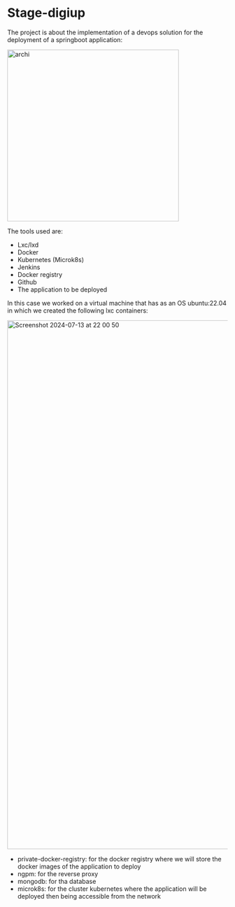 # Stage-digiup


The project is about the implementation of a devops solution for the deployment of a springboot application:


<img width="392" alt="archi" src="https://user-images.githubusercontent.com/78829346/184507048-d2f72ca8-daed-49e6-880f-1a3f69ed6eaa.png">

The tools used are:
- Lxc/lxd 
- Docker 
- Kubernetes (Microk8s)
- Jenkins
- Docker registry
- Github
- The application to be deployed

In this case we worked on a virtual machine that has as an OS ubuntu:22.04 in which we created the following lxc containers:

<img width="1207" alt="Screenshot 2024-07-13 at 22 00 50" src="https://github.com/user-attachments/assets/836322af-32ca-43c0-94db-57cb043cdbb2">

- private-docker-registry: for the docker registry where we will store the docker images of the application to deploy
- ngpm: for the reverse proxy
- mongodb: for tha database
- microk8s: for the cluster kubernetes where the application will be deployed then being accessible from the network



